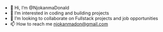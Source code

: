- 👋 Hi, I’m @NjokanmaDonald
- 👀 I’m interested in coding and building projects
- 💞️ I’m looking to collaborate on Fullstack projects and job opportunities 
- 📫 How to reach me njokanmadon@gmail.com

<!---
NjokanmaDonald/NjokanmaDonald is a ✨ special ✨ repository because its `README.md` (this file) appears on your GitHub profile.
You can click the Preview link to take a look at your changes.
--->
